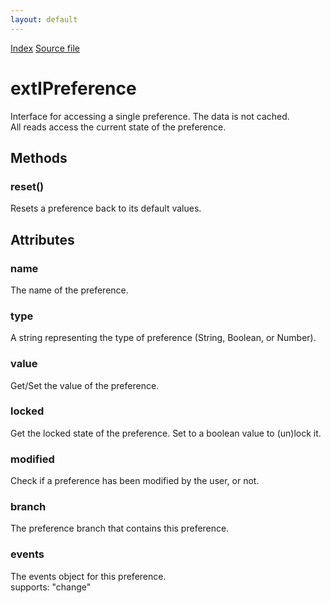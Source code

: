 ```yaml
---
layout: default
---
```

<div id='links'><a href="../index.html">Index</a>
<a href="http://dxr.mozilla.org/mozilla-central/source/toolkit/components/exthelper/extIApplication.idl">Source file</a>
</div>

# extIPreference #
  
Interface for accessing a single preference. The data is not cached.  
All reads access the current state of the preference.  
  

## Methods ##

### reset() ###
  
Resets a preference back to its default values.  
  

## Attributes ##

### name ###
  
The name of the preference.  
  

### type ###
  
A string representing the type of preference (String, Boolean, or Number).  
  

### value ###
  
Get/Set the value of the preference.  
  

### locked ###
  
Get the locked state of the preference. Set to a boolean value to (un)lock it.  
  

### modified ###
  
Check if a preference has been modified by the user, or not.  
  

### branch ###
  
The preference branch that contains this preference.  
  

### events ###
  
The events object for this preference.  
supports: "change"  
  
